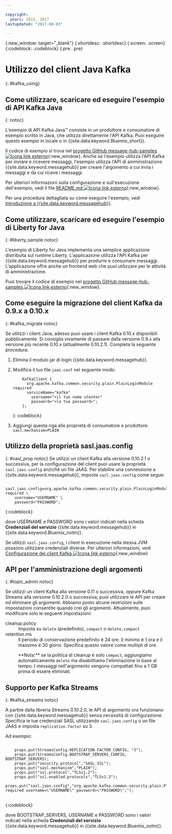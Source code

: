 ```yaml
---

copyright:
  years: 2015, 2017
lastupdated: "2017-08-03"

---
```


{:new_window: target="_blank"}
{:shortdesc: .shortdesc}
{:screen: .screen}
{:codeblock: .codeblock}
{:pre: .pre}

# Utilizzo del client Java Kafka
{: #kafka_using}

## Come utilizzare, scaricare ed eseguire l'esempio di API Kafka Java
{: notoc}

L'esempio di API Kafka Java&trade; consiste in un produttore e consumatore di esempio scritto in Java, che utilizza direttamente l'API Kafka. Puoi eseguire questo esempio in locale o in {{site.data.keyword.Bluemix_short}}.

Il codice di esempio si trova nel [progetto GitHub message-hub-samples ![Icona link esterno](../../icons/launch-glyph.svg "Icona link esterno")](https://github.com/ibm-messaging/message-hub-samples/tree/master/kafka-java-console-sample){:new_window}. Anche se l'esempio utilizza l'API Kafka per inviare e ricevere messaggi, l'esempio utilizza l'API di amministrazione {{site.data.keyword.messagehub}} per creare l'argomento a cui invia i messaggi e da cui riceve i messaggi.

Per ulteriori informazioni sulla configurazione e sull'esecuzione dell'esempio, vedi il file [README.md ![Icona link esterno](../../icons/launch-glyph.svg "Icona link esterno")](https://github.com/ibm-messaging/message-hub-samples/tree/master/kafka-java-console-sample){:new_window}.

Per una procedura dettagliata su come eseguire l'esempio, vedi [Introduzione a {{site.data.keyword.messagehub}}](/docs/services/MessageHub/index.html#getting_started_steps).

## Come utilizzare, scaricare ed eseguire l'esempio di Liberty for Java
{: #liberty_sample notoc}

L'esempio di Liberty for Java implementa una semplice applicazione distribuita sul runtime Liberty. L'applicazione utilizza l'API Kafka per {{site.data.keyword.messagehub}} per produrre e consumare messaggi.
L'applicazione offre anche un frontend web che puoi utilizzare per le attività di amministrazione.

Puoi trovare il codice di esempio nel [progetto GitHub message-hub-samples ![Icona link esterno](../../icons/launch-glyph.svg "Icona link esterno")](https://github.com/ibm-messaging/message-hub-samples/tree/master/kafka-java-liberty-sample){:new_window}.

## Come eseguire la migrazione del client Kafka da 0.9.x a 0.10.x
{: #kafka_migrate notoc}


Se utilizzi i client Java, adesso puoi usare
i client Kafka 0.10.x disponibili pubblicamente. Si consiglia vivamente di passare dalla versione 0.9.x alla
versione più recente 0.10.x (attualmente 0.10.2.1). Completa la seguente procedura:

1. Elimina il modulo jar di login {{site.data.keyword.messagehub}}.
2. Modifica il tuo file <code>jaas.conf</code> nel seguente modo:
    ```
        KafkaClient {
          org.apache.kafka.common.security.plain.PlainLoginModule required
          serviceName="kafka"
            username="<il tuo nome utente>"
            password="<la tua password>";
        };
    ```
    {: codeblock}

3. Aggiungi questa riga alle proprietà di consumatore e produttore: <code>sasl.mechanism=PLAIN</code>


## Utilizzo della proprietà sasl.jaas.config
{: #sasl_prop notoc}
Se utilizzi un client Kafka alla versione 0.10.2.1 o successiva, per la configurazione del client puoi usare la proprietà <code>sasl.jaas.config</code> anziché un file JAAS. Per stabilire una connessione a {{site.data.keyword.messagehub}}, imposta <code>sasl.jaas.config</code> come segue:
<pre>
<code>    sasl.jaas.config=org.apache.kafka.common.security.plain.PlainLoginModule required \
    username="USERNAME" \
    password="PASSWORD";</code>
</pre>
{:codeblock}

dove USERNAME e PASSWORD sono i valori indicati nella scheda **Credenziali del servizio** {{site.data.keyword.messagehub}} in {{site.data.keyword.Bluemix_notm}}.

Se utilizzi <code>sasl.jaas.config</code>, i client in esecuzione nella stessa JVM possono utilizzare credenziali diverse. Per ulteriori informazioni, vedi
[Configurazione dei client Kafka ![Icona link esterno](../../icons/launch-glyph.svg "Icona link esterno")](http://kafka.apache.org/documentation/#security_sasl_plain_clientconfig){:new_window}

## API per l'amministrazione degli argomenti
{: #topic_admin notoc}

Se utilizzi un client Kafka alla versione 0.11 o successiva, oppure Kafka Streams alla versione 0.10.2.0 o successiva, puoi utilizzare le API per creare ed eliminare gli argomenti. Abbiamo posto alcune restrizioni sulle impostazioni consentite quando crei gli argomenti. Attualmente, puoi modificare solo le seguenti impostazioni:

<dl>
<dt>cleanup.policy</dt>
<dd>Imposta su <code>delete</code> (predefinito), <code>compact</code> o <code>delete,compact</code></dd>
<dt>retention.ms</dt>
<dd>Il periodo di conservazione predefinito è 24 ore. Il minimo è 1 ora e il massimo è
30 giorni. Specifica questo valore come multipli di ore.

<p>**Nota:**
se la politica di cleanup è solo <code>compact</code>, aggiungiamo automaticamente <code>delete</code> ma disabilitiamo l'eliminazione in base al tempo. I messaggi nell'argomento vengono compattati fino a 1 GB prima di essere eliminati.</p>
</dd>
</dl>

## Supporto per Kafka Streams
{: #kafka_streams notoc}

A partire dalla libreria Streams 0.10.2.0, le API di argomento ora funzionano con {{site.data.keyword.messagehub}} senza necessità di configurazione. Specifica le tue credenziali SASL utilizzando <code>sasl.jaas.config</code> o un file JAAS e imposta <code>replication.factor</code> su 3.

Ad esempio:

<pre>
<code>
    props.put(StreamsConfig.REPLICATION_FACTOR_CONFIG, "3");
    props.put(StreamsConfig.BOOTSTRAP_SERVERS_CONFIG, BOOTSTRAP_SERVERS);
    props.put("security.protocol","SASL_SSL");
    props.put("sasl.mechanism","PLAIN");
    props.put("ssl.protocol","TLSv1.2");
    props.put("ssl.enabled.protocols","TLSv1.2");
    props.put("sasl.jaas.config","org.apache.kafka.common.security.plain.PlainLoginModule required username=\"USERNAME\" password=\"PASSWORD\";");
</code>
</pre>
{:codeblock}

dove BOOTSTRAP_SERVERS, USERNAME e PASSWORD sono i valori indicati nella scheda **Credenziali del servizio** {{site.data.keyword.messagehub}} in
{{site.data.keyword.Bluemix_notm}}.

<!--
new topic that includes content from existing topics about samples and migration
-->
